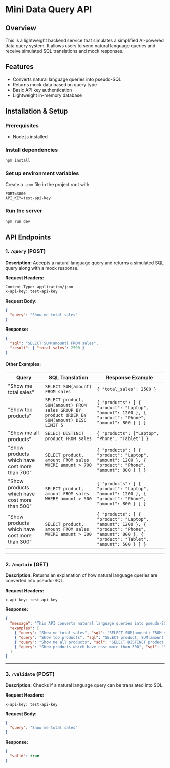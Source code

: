 # Mini Data Query API

## Overview
This is a lightweight backend service that simulates a simplified AI-powered data query system. It allows users to send natural language queries and receive simulated SQL translations and mock responses.

## Features
- Converts natural language queries into pseudo-SQL
- Returns mock data based on query type
- Basic API key authentication
- Lightweight in-memory database

## Installation & Setup

### Prerequisites
- Node.js installed

### Install dependencies
```sh
npm install
```

### Set up environment variables
Create a `.env` file in the project root with:
```
PORT=3000
API_KEY=test-api-key
```

### Run the server
```sh
npm run dev
```

## API Endpoints

### 1. `/query` (POST)
**Description:** Accepts a natural language query and returns a simulated SQL query along with a mock response.

**Request Headers:**
```
Content-Type: application/json
x-api-key: test-api-key
```

**Request Body:**
```json
{
  "query": "Show me total sales"
}
```

**Response:**
```json
{
  "sql": "SELECT SUM(amount) FROM sales",
  "result": { "total_sales": 2500 }
}
```

#### Other Examples:
| Query | SQL Translation | Response Example |
|----------------------|--------------------------------------------------|--------------------------------------------|
| "Show me total sales" | `SELECT SUM(amount) FROM sales` | `{ "total_sales": 2500 }` |
| "Show top products" | `SELECT product, SUM(amount) FROM sales GROUP BY product ORDER BY SUM(amount) DESC LIMIT 5` | `{ "products": [ { "product": "Laptop", "amount": 1200 }, { "product": "Phone", "amount": 800 } ] }` |
| "Show me all products" | `SELECT DISTINCT product FROM sales` | `{ "products": ["Laptop", "Phone", "Tablet"] }` |
| "Show products which have cost more than 700" | `SELECT product, amount FROM sales WHERE amount > 700` | `{ "products": [ { "product": "Laptop", "amount": 1200 }, { "product": "Phone", "amount": 800 } ] }` |
| "Show products which have cost more than 500" | `SELECT product, amount FROM sales WHERE amount > 500` | `{ "products": [ { "product": "Laptop", "amount": 1200 }, { "product": "Phone", "amount": 800 } ] }` |
| "Show products which have cost more than 300" | `SELECT product, amount FROM sales WHERE amount > 300` | `{ "products": [ { "product": "Laptop", "amount": 1200 }, { "product": "Phone", "amount": 800 }, { "product": "Tablet", "amount": 500 } ] }` |

---
### 2. `/explain` (GET)
**Description:** Returns an explanation of how natural language queries are converted into pseudo-SQL.

**Request Headers:**
```
x-api-key: test-api-key
```

**Response:**
```json
{
  "message": "This API converts natural language queries into pseudo-SQL and returns mock data.",
  "examples": [
    { "query": "Show me total sales", "sql": "SELECT SUM(amount) FROM sales", "explanation": "Calculates the total sales amount from all records." },
    { "query": "Show top products", "sql": "SELECT product, SUM(amount) FROM sales GROUP BY product ORDER BY SUM(amount) DESC LIMIT 5", "explanation": "Lists top 5 products based on total sales." },
    { "query": "Show me all products", "sql": "SELECT DISTINCT product FROM sales", "explanation": "Retrieves a list of all unique products sold." },
    { "query": "Show products which have cost more than 500", "sql": "SELECT product, amount FROM sales WHERE amount > 500", "explanation": "Retrieves products with a price greater than a specified amount." }
  ]
}
```

---
### 3. `/validate` (POST)
**Description:** Checks if a natural language query can be translated into SQL.

**Request Headers:**
```
x-api-key: test-api-key
```

**Request Body:**
```json
{
  "query": "Show me total sales"
}
```

**Response:**
```json
{
  "valid": true
}
```



